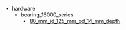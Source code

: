 * hardware
  * bearing_16000_series
    * [80_mm_id_125_mm_od_14_mm_depth](hardware/bearing_16000_series/80_mm_id_125_mm_od_14_mm_depth)
